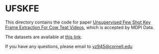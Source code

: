# UFSKFE

This directory contains the code for paper [Unsupervised Few Shot Key Frame Extraction For Cow Teat Videos](https://www.mdpi.com/2076-2615/), which is accepted by MDPI Data.

The datasets are available at [this link]([https://doi.org/10.5281/zenodo.6572956]).

If you have any questions, please email to yz945@cornell.edu
